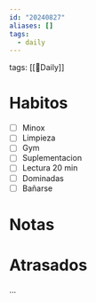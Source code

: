 ```yaml
---
id: "20240827"
aliases: []
tags:
  - daily
---
```


tags: [[📆Daily]]

# Habitos

- [ ] Minox
- [ ] Limpieza
- [ ] Gym
- [ ] Suplementacion
- [ ] Lectura 20 min
- [ ] Dominadas
- [ ] Bañarse

# Notas

# Atrasados

...
